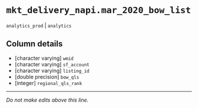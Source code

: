 # `mkt_delivery_napi.mar_2020_bow_list`
`analytics_prod` | `analytics`

## Column details
* [character varying] `wmid`
* [character varying] `sf_account`
* [character varying] `listing_id`
* [double precision] `bow_qls`
* [integer]   `regional_qls_rank`

-------------------------------------------------------------------------------
*Do not make edits above this line.*
